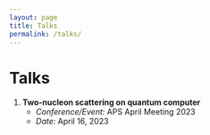 ```yaml
---
layout: page
title: Talks
permalink: /talks/
---
```


# Talks

<!-- Add your talk content here -->
1. **Two-nucleon scattering on quantum computer**
   - *Conference/Event:* APS April Meeting 2023
   - *Date:* April 16, 2023
